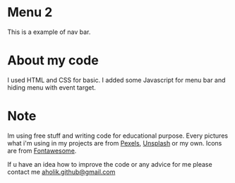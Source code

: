 # Menu 2

This is a example of nav bar.

# About my code

I used HTML and CSS for basic. I added some Javascript for menu bar and hiding menu with event target. 

# Note

Im using free stuff and writing code for educational purpose.
Every pictures what i'm using in my projects are from [Pexels](https://www.pexels.com/), [Unsplash](https://unsplash.com/) or my own.
Icons are from [Fontawesome](https://fontawesome.com/).

If u have an idea how to improve the code or any advice for me please contact me [aholik.github@gmail.com](mailto:aholik.github@gmail.com) 